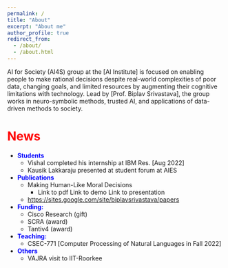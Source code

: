 ```yaml
---
permalink: /
title: "About"
excerpt: "About me"
author_profile: true
redirect_from: 
  - /about/
  - /about.html
---
```


AI for Society (AI4S) group at the [AI Institute] is focused on enabling people to make rational decisions despite real-world complexities of poor data, changing goals, and limited resources by augmenting their cognitive limitations with technology. Lead by [Prof. Biplav Srivastava], the group works in neuro-symbolic methods, trusted AI, and applications of data-driven methods to society.



<span style="color:red">**News**</span>
======



 * <span style="color:blue">**Students**</span>
    * Vishal completed his internship at IBM Res. [Aug 2022]
    * Kausik Lakkaraju presented at student forum at AIES
 * <span style="color:blue">**Publications**</span>
    * Making Human-Like Moral Decisions
      * Link to pdf  Link to demo Link to presentation
    * https://sites.google.com/site/biplavsrivastava/papers 
 * <span style="color:blue">**Funding:**</span>
    * Cisco Research (gift)
    * SCRA (award)
    * Tantiv4 (award)
 * <span style="color:blue">**Teaching:**</span>
    * CSEC-771 [Computer Processing of Natural Languages in Fall 2022]
 * <span style="color:blue">**Others**</span>
    * VAJRA visit to IIT-Roorkee




